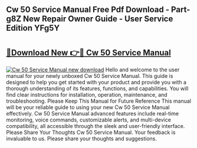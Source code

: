 ## Cw 50 Service Manual Free Pdf Download - Part-g8Z New Repair Owner Guide - User Service Edition YFg5Y

# <h2><a href="http://bc74758.oget.top/?id=Cw+50+Service+Manual">🔗Download New 👉🔴 Cw 50 Service Manual</a></h2>

[![Cw 50 Service Manual new download](https://i.imgur.com/5g1atiW.png)](http://bc74758.oget.top/?id=Cw+50+Service+Manual)
Hello and welcome to the user manual for your newly unboxed Cw 50 Service Manual. This guide is designed to help you get started with your product and provide you with a thorough understanding of its features, functions, and capabilities. You will find clear instructions for installation, operation, maintenance, and troubleshooting. Please Keep This Manual for Future Reference This manual will be your reliable guide to using your new Cw 50 Service Manual effectively. Cw 50 Service Manual advanced features include real-time monitoring, voice commands, customizable alerts, and multi-device compatibility, all accessible through the sleek and user-friendly interface. Please Share Your Thoughts Cw 50 Service Manual. Your feedback is invaluable to us. Please share your thoughts and suggestions.
